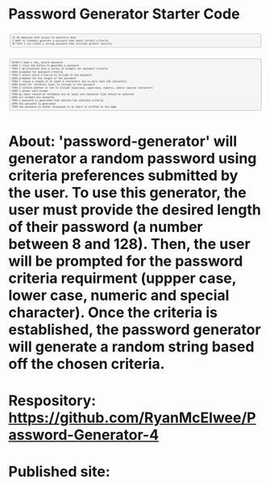 # Password Generator Starter Code

![Desired results of the Password Generator Code](image.png)

![Requested criterial](image-1.png)

# About: 'password-generator' will generator a random password using criteria preferences submitted by the user. To use this generator, the user must provide the desired length of their password (a number between 8 and 128). Then, the user will be prompted for the password criteria requirment (uppper case, lower case, numeric and special character). Once the criteria is established, the password generator will generate a random string based off the chosen criteria.

# Respository: https://github.com/RyanMcElwee/Password-Generator-4


# Published site:
